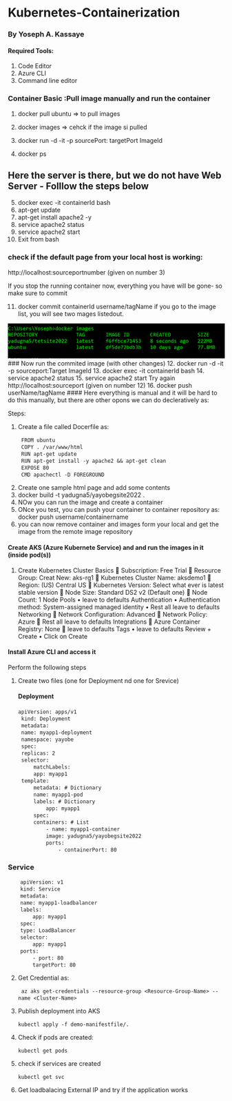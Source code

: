 # Kubernetes-Containerization
### By Yoseph A. Kassaye

#### Required Tools:
1. Code Editor
2. Azure CLI
3. Command line editor

### Container Basic :Pull image manually and run the container 
1.	docker pull ubuntu => to pull images
2.	docker images => cehck if the image si pulled
3.	docker run -d -it -p sourcePort: targetPort ImageId

4.	docker ps 
## Here the server is there, but we do not have Web Server - Folllow the steps below
5.	docker exec -it  containerId bash
6.	apt-get update
7.	apt-get install apache2 -y
8.	service apache2 status
9.	service apache2 start
10.	Exit from bash
### check if the default page from your local host is working:
 http://localhost:sourceportnumber (given on number 3)

If you stop the running container now, everything you have will be gone- so make sure to commit 

11.	docker commit containerId username/tagName
if you go to the image list, you will see two mages listedout. 
 <img src="assetsforredeme/imagesaftercommit.PNG"/>
 ### Now run the commited image (with other changes) 
12.	docker run -d -it -p sourceport:Target ImageId
13.	docker exec -it  containerId bash
14.	service apache2 status
15.	service apache2 start
   Try again  http://localhost:sourceport (given on number 12)
16. docker push userName/tagName
#### Here everything is manual and it will be hard to do this manually, but there are other opons we can do decleratively as:

Steps:
1. Create a file called Docerfile as:
   ~~~ 
    FROM ubuntu
    COPY . /var/www/html             
    RUN apt-get update
    RUN apt-get install -y apache2 && apt-get clean
    EXPOSE 80
    CMD apachectl -D FOREGROUND
    ~~~
2. Create one sample html page and add some contents
3. docker build -t yadugna5/yayobegsite2022 .
4. NOw you can run the image and create a container 
5. ONce you test, you can push your container to container repository as:
   docker push username/containername
6. you can now remove container and images form your local and get the image from the remote image repository 

#### Create AKS (Azure Kubernete Service) and and run the images in it (inside pod(s)) 
1. 	Create Kubernetes Cluster
	Basics
	Subscription: Free Trial
	Resource Group: Creat New: aks-rg1
	Kubernetes Cluster Name: aksdemo1
	Region: (US) Central US
	Kubernetes Version: Select what ever is latest stable version
	Node Size: Standard DS2 v2 (Default one)
	Node Count: 1
	Node Pools
•	leave to defaults
	Authentication
•	Authentication method: System-assigned managed identity
•	Rest all leave to defaults
	Networking
	Network Configuration: Advanced
	Network Policy: Azure
	Rest all leave to defaults
	Integrations
	Azure Container Registry: None
	leave to defaults
	Tags
•	leave to defaults
	Review + Create
•	Click on Create

   #### Install Azure CLI and access  it
Perform the following steps
1. Create two files (one for Deployment nd one for Srevice)
   #### Deployment
   ~~~
   apiVersion: apps/v1
    kind: Deployment
    metadata:
    name: myapp1-deployment
    namespace: yayobe
    spec:
    replicas: 2
    selector:
        matchLabels:
        app: myapp1
    template: 
        metadata: # Dictionary
        name: myapp1-pod
        labels: # Dictionary 
            app: myapp1       
        spec:
        containers: # List
            - name: myapp1-container
            image: yadugna5/yayobegsite2022
            ports:
                - containerPort: 80

### Service
    
        apiVersion: v1
        kind: Service
        metadata:
        name: myapp1-loadbalancer
        labels: 
            app: myapp1
        spec:
        type: LoadBalancer 
        selector:
            app: myapp1
        ports: 
            - port: 80
            targetPort: 80
2. Get Credential as:
   ~~~
    az aks get-credentials --resource-group <Resource-Group-Name> --name <Cluster-Name> 
3. Publish deployment into AKS
   ~~~
   kubectl apply -f demo-manifestfile/.
4. Check if pods are created:
   ~~~
   kubectl get pods
5. check if services are created
   ~~~ 
   kubectl get svc
6. Get loadbalacing External IP and try if the application works